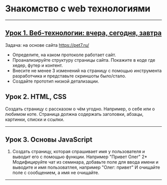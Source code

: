 # Знакомство с web технологиями

---

## [ Урок 1.  Веб-технологии: вчера, сегодня, завтра](Lesson1/README.md)

Задача: на основе сайта https://pet7.ru/
- Определите, на каком протоколе работает сайт.
- Проанализируйте структуру страницы сайта. Покажите в коде где хедер, футер и контент.
- Внесите не менее 3 изменений на страницу с помощью инструмента разработчика и представьте скриншоты было/стало.
- Создайте прототип низкой детализации.

## Урок 2.  HTML, CSS

Создать страницу с рассказом о чём угодно. Например, о себе или о любимом коте. Страница должна содержать заголовки, абзацы, картинки, списки и ссылки.
  
  ---
  
## Урок 3.  Основы JavaScript

1. Создать страницу, которая спрашивает имя у пользователя и выводит его с помощью функции. Например "Привет Олег"
2* Модифицируйте чат из семинара, добавьте поле для ввода имени и выводите и имя пользоватлея, например "Олег: привет" И очищайте поле с сообщением, а имя не очищайте.
  
  ---
